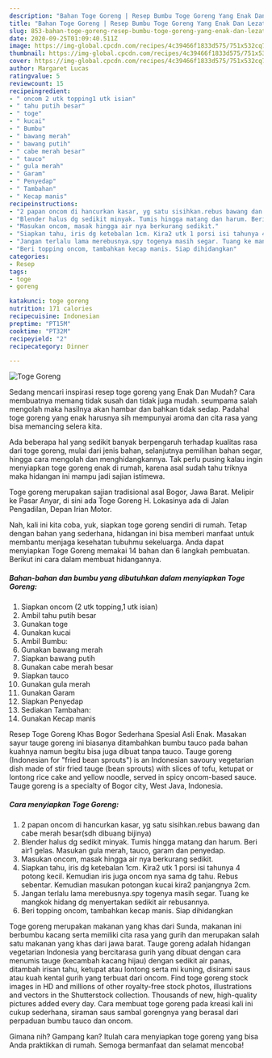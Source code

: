```yaml
---
description: "Bahan Toge Goreng | Resep Bumbu Toge Goreng Yang Enak Dan Lezat"
title: "Bahan Toge Goreng | Resep Bumbu Toge Goreng Yang Enak Dan Lezat"
slug: 853-bahan-toge-goreng-resep-bumbu-toge-goreng-yang-enak-dan-lezat
date: 2020-09-25T01:09:40.511Z
image: https://img-global.cpcdn.com/recipes/4c39466f1833d575/751x532cq70/toge-goreng-foto-resep-utama.jpg
thumbnail: https://img-global.cpcdn.com/recipes/4c39466f1833d575/751x532cq70/toge-goreng-foto-resep-utama.jpg
cover: https://img-global.cpcdn.com/recipes/4c39466f1833d575/751x532cq70/toge-goreng-foto-resep-utama.jpg
author: Margaret Lucas
ratingvalue: 5
reviewcount: 15
recipeingredient:
- " oncom 2 utk topping1 utk isian"
- " tahu putih besar"
- " toge"
- " kucai"
- " Bumbu"
- " bawang merah"
- " bawang putih"
- " cabe merah besar"
- " tauco"
- " gula merah"
- " Garam"
- " Penyedap"
- " Tambahan"
- " Kecap manis"
recipeinstructions:
- "2 papan oncom di hancurkan kasar, yg satu sisihkan.rebus bawang dan cabe merah besar(sdh dibuang bijinya)"
- "Blender halus dg sedikit minyak. Tumis hingga matang dan harum. Beri air1 gelas. Masukan gula merah, tauco, garam dan penyedap."
- "Masukan oncom, masak hingga air nya berkurang sedikit."
- "Siapkan tahu, iris dg ketebalan 1cm. Kira2 utk 1 porsi isi tahunya 4 potong kecil. Kemudian iris juga oncom nya sama dg tahu. Rebus sebentar. Kemudian masukan potongan kucai kira2 panjangnya 2cm."
- "Jangan terlalu lama merebusnya.spy togenya masih segar. Tuang ke mangkok hidang dg menyertakan sedikit air rebusannya."
- "Beri topping oncom, tambahkan kecap manis. Siap dihidangkan"
categories:
- Resep
tags:
- toge
- goreng

katakunci: toge goreng 
nutrition: 171 calories
recipecuisine: Indonesian
preptime: "PT15M"
cooktime: "PT32M"
recipeyield: "2"
recipecategory: Dinner

---
```



![Toge Goreng](https://img-global.cpcdn.com/recipes/4c39466f1833d575/751x532cq70/toge-goreng-foto-resep-utama.jpg)

Sedang mencari inspirasi resep toge goreng yang Enak Dan Mudah? Cara membuatnya memang tidak susah dan tidak juga mudah. seumpama salah mengolah maka hasilnya akan hambar dan bahkan tidak sedap. Padahal toge goreng yang enak harusnya sih mempunyai aroma dan cita rasa yang bisa memancing selera kita.

Ada beberapa hal yang sedikit banyak berpengaruh terhadap kualitas rasa dari toge goreng, mulai dari jenis bahan, selanjutnya pemilihan bahan segar, hingga cara mengolah dan menghidangkannya. Tak perlu pusing kalau ingin menyiapkan toge goreng enak di rumah, karena asal sudah tahu triknya maka hidangan ini mampu jadi sajian istimewa.

Toge goreng merupakan sajian tradisional asal Bogor, Jawa Barat. Melipir ke Pasar Anyar, di sini ada Toge Goreng H. Lokasinya ada di Jalan Pengadilan, Depan Irian Motor.


Nah, kali ini kita coba, yuk, siapkan toge goreng sendiri di rumah. Tetap dengan bahan yang sederhana, hidangan ini bisa memberi manfaat untuk membantu menjaga kesehatan tubuhmu sekeluarga. Anda dapat menyiapkan Toge Goreng memakai 14 bahan dan 6 langkah pembuatan. Berikut ini cara dalam membuat hidangannya.

<!--inarticleads1-->

##### Bahan-bahan dan bumbu yang dibutuhkan dalam menyiapkan Toge Goreng:

1. Siapkan  oncom (2 utk topping,1 utk isian)
1. Ambil  tahu putih besar
1. Gunakan  toge
1. Gunakan  kucai
1. Ambil  Bumbu:
1. Gunakan  bawang merah
1. Siapkan  bawang putih
1. Gunakan  cabe merah besar
1. Siapkan  tauco
1. Gunakan  gula merah
1. Gunakan  Garam
1. Siapkan  Penyedap
1. Sediakan  Tambahan:
1. Gunakan  Kecap manis


Resep Toge Goreng Khas Bogor Sederhana Spesial Asli Enak. Masakan sayur tauge goreng ini biasanya ditambahkan bumbu tauco pada bahan kuahnya namun begitu bisa juga dibuat tanpa tauco. Tauge goreng (Indonesian for &#34;fried bean sprouts&#34;) is an Indonesian savoury vegetarian dish made of stir fried tauge (bean sprouts) with slices of tofu, ketupat or lontong rice cake and yellow noodle, served in spicy oncom-based sauce. Tauge goreng is a specialty of Bogor city, West Java, Indonesia. 

<!--inarticleads2-->

##### Cara menyiapkan Toge Goreng:

1. 2 papan oncom di hancurkan kasar, yg satu sisihkan.rebus bawang dan cabe merah besar(sdh dibuang bijinya)
1. Blender halus dg sedikit minyak. Tumis hingga matang dan harum. Beri air1 gelas. Masukan gula merah, tauco, garam dan penyedap.
1. Masukan oncom, masak hingga air nya berkurang sedikit.
1. Siapkan tahu, iris dg ketebalan 1cm. Kira2 utk 1 porsi isi tahunya 4 potong kecil. Kemudian iris juga oncom nya sama dg tahu. Rebus sebentar. Kemudian masukan potongan kucai kira2 panjangnya 2cm.
1. Jangan terlalu lama merebusnya.spy togenya masih segar. Tuang ke mangkok hidang dg menyertakan sedikit air rebusannya.
1. Beri topping oncom, tambahkan kecap manis. Siap dihidangkan


Toge goreng merupakan makanan yang khas dari Sunda, makanan ini berbumbu kacang serta memiliki cita rasa yang gurih dan merupakan salah satu makanan yang khas dari jawa barat. Tauge goreng adalah hidangan vegetarian Indonesia yang bercitarasa gurih yang dibuat dengan cara menumis tauge (kecambah kacang hijau) dengan sedikit air panas, ditambah irisan tahu, ketupat atau lontong serta mi kuning, disirami saus atau kuah kental gurih yang terbuat dari oncom. Find toge goreng stock images in HD and millions of other royalty-free stock photos, illustrations and vectors in the Shutterstock collection. Thousands of new, high-quality pictures added every day. Cara membuat toge goreng pada kreasi kali ini cukup sederhana, siraman saus sambal gorengnya yang berasal dari perpaduan bumbu tauco dan oncom. 

Gimana nih? Gampang kan? Itulah cara menyiapkan toge goreng yang bisa Anda praktikkan di rumah. Semoga bermanfaat dan selamat mencoba!

